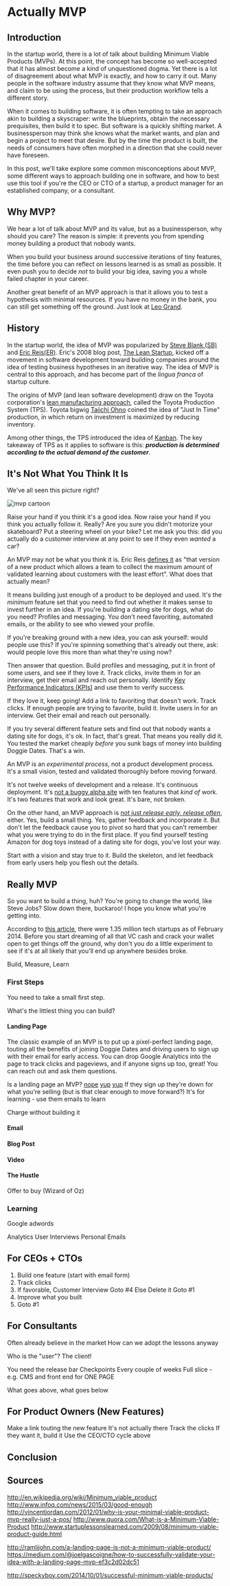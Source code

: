 # Actually MVP

## Introduction

In the startup world, there is a lot of talk about building Minimum Viable Products (MVPs). At this point, the concept has become so well-accepted that it has almost become a kind of unquestioned dogma. Yet there is a lot of disagreement about what MVP is exactly, and how to carry it out. Many people in the software industry assume that they know what MVP means, and claim to be using the process, but their production workflow tells a different story.

When it comes to building software, it is often tempting to take an approach akin to building a skyscraper: write the blueprints, obtain the necessary prequisites, then build it to spec. But software is a quickly shifting market. A businessperson may think she knows what the market wants, and plan and begin a project to meet that desire. But by the time the product is built, the needs of consumers have often morphed in a direction that she could never have foreseen.

In this post, we'll take explore some common misconceptions about MVP, some different ways to approach building one in software, and how to best use this tool if you're the CEO or CTO of a startup, a product manager for an established company, or a consultant.

## Why MVP?

We hear a lot of talk about MVP and its value, but as a businessperson, why should you care? The reason is simple: it prevents you from spending money building a product that nobody wants.

When you build your business around successive iterations of tiny features, the time before you can reflect on lessons learned is as small as possible. It even push you to decide _not_ to build your big idea, saving you a whole failed chapter in your career.

Another great benefit of an MVP approach is that it allows you to test a hypothesis with minimal resources. If you have no money in the bank, you can still get something off the ground. Just look at [Leo Grand](http://venturebeat.com/2013/12/10/homeless-coder-prevails-over-skeptics-releases-mobile-app-to-get-off-the-streets/).

## History

In the startup world, the idea of MVP was popularized by [Steve Blank (SB)](http://www.amazon.com/Four-Steps-Epiphany-Steve-Blank/dp/0989200507) and [Eric Reis(ER)](http://www.startuplessonslearned.com/2008/10/about-author.html). Eric's 2008 blog post, [The Lean Startup](http://www.startuplessonslearned.com/2008/09/lean-startup.html), kicked off a movement in software development toward building companies around the idea of testing business hypotheses in an iterative way. The idea of MVP is central to this approach, and has become part of the _lingua franca_ of startup culture.

The origins of MVP (and lean software development) draw on the Toyota corporation's [lean manufacturing approach](http://en.wikipedia.org/wiki/Lean_manufacturing), called the Toyota Production System (TPS). Toyota bigwig [Taiichi Ohno](http://en.wikipedia.org/wiki/Taiichi_Ohno) coined the idea of "Just In Time" production, in which return on investment is maximized by reducing inventory.

Among other things, the TPS introduced the idea of [Kanban](http://en.wikipedia.org/wiki/Kanban). The key takeaway of TPS as it applies to software is this: ***production is determined according to the actual demand of the customer***.

## It's Not What You Think It Is

We've all seen this picture right?

<img src="http://assets.uxbooth.com/uploads/2015/01/Spotify.png" alt="mvp cartoon"/>

Raise your hand if you think it's a good idea. Now raise your hand if you think you actually follow it. Really? Are you sure you didn't motorize your skateboard? Put a steering wheel on your bike? Let me ask you this: did you actually do a customer interview at any point to see if they even _wanted_ a car?

An MVP may not be what you think it is. Eric Reis [defines it](http://www.startuplessonslearned.com/2009/08/minimum-viable-product-guide.html) as "that version of a new product which allows a team to collect the maximum amount of validated learning about customers with the least effort". What does that actually mean?

It means building just enough of a product to be deployed and used. It's the _minimum_ feature set that you need to find out whether it makes sense to invest further in an idea. If you're building a dating site for dogs, what do you need? Profiles and messaging. You don't need favoriting, automated emails, or the ability to see who viewed your profile.

If you're breaking ground with a new idea, you can ask yourself: would people use this?
If you're spinning something that's already out there, ask: would people love this more than what they're using now?

Then answer that question. Build profiles and messaging, put it in front of some users, and see if they love it. Track clicks, invite them in for an interview, get their email and reach out personally. Identify [Key Performance Indicators (KPIs)](http://en.wikipedia.org/wiki/Performance_indicator) and use them to verify success.

If they love it, keep going! Add a link to favoriting that doesn't work. Track clicks. If enough people are trying to favorite, build it. Invite users in for an interview. Get their email and reach out personally.

If you try several different feature sets and find out that nobody wants a dating site for dogs, it's ok. In fact, that's great. That means you really did it. You tested the market cheaply _before_ you sunk bags of money into building Doggie Dates. That's a win.

An MVP is an _experimental process_, not a product development process. It's a small vision, tested and validated thoroughly before moving forward.

It's not twelve weeks of development and a release.
It's continuous deployment.
It's [not a buggy alpha site](http://vincentjordan.com/2012/01/why-is-your-minimal-viable-product-mvp-really-just-a-pos/) with ten features that _kind of_ work.
It's two features that work and look great.
It's bare, not broken.

On the other hand, an MVP approach is [not just _release early, release often_](http://www.startuplessonslearned.com/2009/03/minimum-viable-product.html), either. Yes, build a small thing. Yes, gather feedback and incorporate it. But don't let the feedback cause you to pivot so hard that you can't remember what you were trying to do in the first place. If you find yourself testing Amazon for dog toys instead of a dating site for dogs, you've lost your way.

Start with a vision and stay true to it. Build the skeleton, and let feedback from early users help you flesh out the details.

## Really MVP

So you want to build a thing, huh? You're going to change the world, like Steve Jobs? Slow down there, buckaroo! I hope you know what you're getting into.

According to [this article](http://get2growth.com/how-many-startups/), there were 1.35 million tech startups as of February 2014. Before you start dreaming of all that VC cash and crack your wallet open to get things off the ground, why don't you do a little experiment to see if it's at all likely that you'll end up anywhere besides broke.



Build, Measure, Learn

### First Steps

You need to take a small first step.

What's the littlest thing you can build?

#### Landing Page

The classic example of an MVP is to put up a pixel-perfect landing page, touting all the benefits of joining Doggie Dates and driving users to sign up with their email for early access. You can drop Google Analytics into the page to track clicks and pageviews, and if anyone signs up too, great! You can reach out and ask them questions.

Is a landing page an MVP?
[nope](http://ramlijohn.com/a-landing-page-is-not-a-minimum-viable-product/)
[yup](https://medium.com/@joelgascoigne/how-to-successfully-validate-your-idea-with-a-landing-page-mvp-ef3c2d02dc51)
[yup](http://www.startuplessonslearned.com/2009/03/minimum-viable-product.html)
If they sign up they're down for what you're selling (but is that clear enough to move forward?)
It's for learning - use them emails to learn

Charge without building it

#### Email

#### Blog Post

#### Video

#### The Hustle


Offer to buy (Wizard of Oz)

### Learning

Google adwords

Analytics
User Interviews
Personal Emails


## For CEOs + CTOs

1. Build one feature (start with email form)
2. Track clicks
3. If favorable,
     Customer Interview
     Goto #4
   Else
     Delete it
     Goto #1
4. Improve what you built
5. Goto #1

## For Consultants

Often already believe in the market
How can we adopt the lessons anyway

Who is the "user"? The client!

You need the release bar
Checkpoints
Every couple of weeks
Full slice - e.g. CMS and front end for ONE PAGE

What goes above, what goes below

## For Product Owners (New Features)

Make a link touting the new feature
It's not actually there
Track the clicks
If they want it, build it
Use the CEO/CTO cycle above



## Conclusion

## Sources

http://en.wikipedia.org/wiki/Minimum_viable_product
http://www.infoq.com/news/2015/03/good-enough
http://vincentjordan.com/2012/01/why-is-your-minimal-viable-product-mvp-really-just-a-pos/
http://www.quora.com/What-is-a-Minimum-Viable-Product
http://www.startuplessonslearned.com/2009/08/minimum-viable-product-guide.html

http://ramlijohn.com/a-landing-page-is-not-a-minimum-viable-product/
https://medium.com/@joelgascoigne/how-to-successfully-validate-your-idea-with-a-landing-page-mvp-ef3c2d02dc51

http://speckyboy.com/2014/10/01/successful-minimum-viable-products/

